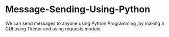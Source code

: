 # Message-Sending-Using-Python
We can send messages to anyone using Python Programming ,by making a GUI using Tkinter and using requests module.
